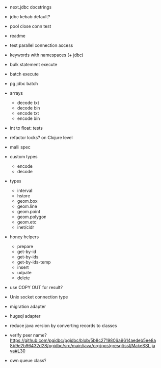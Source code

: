 
- next.jdbc docstrings
- jdbc kebab default?
- pool close conn test

- readme

- test parallel connection access

- keywords with namespaces (+ jdbc)

- bulk statement execute
- batch execute
- pg.jdbc batch

- arrays
  - decode txt
  - decode bin
  - encode txt
  - encode bin

- int to float: tests
- refactor locks? on Clojure level

- malli spec

- custom types
  - encode
  - decode

- types
  - interval
  - hstore
  - geom.box
  - geom.line
  - geom.point
  - geom.polygon
  - geom.etc
  - inet/cidr

- honey helpers
  - prepare
  - get-by-id
  - get-by-ids
  - get-by-ids-temp
  - insert
  - udpate
  - delete

- use COPY OUT for result?
- Unix socket connection type
- migration adapter
- hugsql adapter

- reduce java version by converting records to classes

- verify peer name? https://github.com/pgjdbc/pgjdbc/blob/5b8c2719806a9614aedeb5ee8a8b9e2b96432d28/pgjdbc/src/main/java/org/postgresql/ssl/MakeSSL.java#L30

- own queue class?
